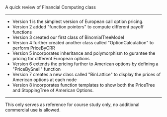 A quick review of Financial Computing class

------------------------------------------------------------------------------------------------------------------------------------------
* Version 1 is the simplest version of European call option pricing. 
* Version 2 added "function pointers" to compute different payoff functions
* Version 3 created our first class of BinomialTreeModel
* Version 4 further created another class called "OptionCalculation" to perform PriceByCRR
* Version 5 incorporates inheritance and polymorphism to gurantee the pricing for different European options
* Version 6 extends the pricing further to American options by defining a "PriceBySnell" function
* Version 7 creates a new class called "BinLattice" to display the prices of American options at each node
* Version 8 incorporates function templates to show both the PriceTree and StoppingTree of American Options.
---------------------------------------------------------------------------------------------------------------------------------------------
This only serves as reference for course study only, no additional commercial use is allowed. 

